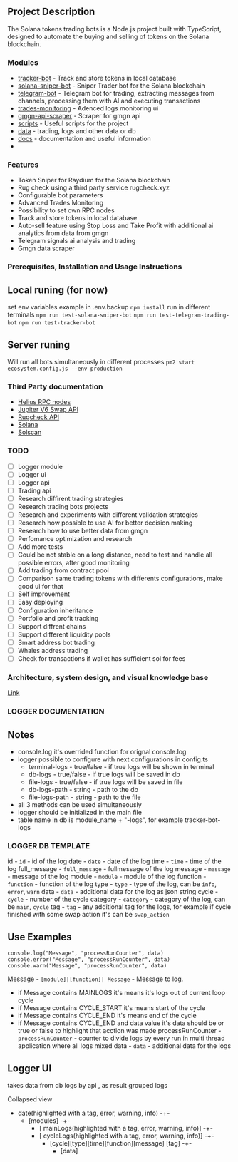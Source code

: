 ## Project Description

The Solana tokens trading bots is a Node.js project built with TypeScript, designed to automate the buying and selling of tokens on the Solana blockchain.

### Modules

- [tracker-bot](bots/tracker-bot) - Track and store tokens in local database
- [solana-sniper-bot](bots/sniper-bot) - Sniper Trader bot for the Solana blockchain
- [telegram-bot](bots/telegram-bot) - Telegram bot for trading, extracting messages from channels, processing them with AI and executing transactions
- [trades-monitoring](trades-monitoring) - Adenced logs monitoring ui
- [gmgn-api-scraper](utils/gmgn-api) - Scraper for gmgn api
- [scripts](scripts) - Useful scripts for the project
- [data](data) - trading, logs and other data or db
- [docs](docs) - documentation and useful information
-


### Features

- Token Sniper for Raydium for the Solana blockchain
- Rug check using a third party service rugcheck.xyz
- Configurable bot parameters
- Advanced Trades Monitoring
- Possibility to set own RPC nodes
- Track and store tokens in local database
- Auto-sell feature using Stop Loss and Take Profit with additional ai analytics from data from gmgn
- Telegram signals ai analysis and trading
- Gmgn data scraper


### Prerequisites, Installation and Usage Instructions
## Local runing (for now)
set env variables example in .env.backup
`npm install`
run in different terminals
`npm run test-solana-sniper-bot`
`npm run test-telegram-trading-bot`
`npm run test-tracker-bot`

## Server runing
Will run all bots simultaneously in different processes
`pm2 start ecosystem.config.js --env production`


### Third Party documentation

- [Helius RPC nodes](https://docs.helius.dev)
- [Jupiter V6 Swap API](https://station.jup.ag/docs/apis/swap-api)
- [Rugcheck API](https://api.rugcheck.xyz/swagger/index.html)
- [Solana](https://solana.com/docs)
- [Solscan](https://solscan.io)


### TODO
- [ ] Logger module
- [ ] Logger ui
- [ ] Logger api
- [ ] Trading api
- [ ] Research diffirent trading strategies
- [ ] Research trading bots projects
- [ ] Research and experiments with different validation strategies
- [ ] Research how possible to use AI for better decision making
- [ ] Research how to use better data from gmgn
- [ ] Perfomance optimization and research
- [ ] Add more tests
- [ ] Could be not stable on a long distance, need to test and handle all possible errors, after good monitoring
- [ ] Add trading from contract pool
- [ ] Comparison same trading tokens with differents configurations, make good ui for that
- [ ] Self improvement
- [ ] Easy deploying
- [ ] Configuration inheritance
- [ ] Portfolio and profit tracking
- [ ] Support diffrent chains
- [ ] Support different liquidity pools
- [ ] Smart address bot trading
- [ ] Whales address trading
- [ ] Check for transactions if wallet has sufficient sol for fees

### Architecture, system design, and visual knowledge base
[Link](https://computer.tldraw.com/p/2nWRFbhCC27zMUioEqX1Wp)


### LOGGER DOCUMENTATION
## Notes
- console.log it's overrided function for orignal console.log
- logger possible to configure with next configurations in config.ts
    - terminal-logs - true/false - if true logs will be shown in terminal
    - db-logs - true/false - if true logs will be saved in db
    - file-logs - true/false - if true logs will be saved in file
    - db-logs-path - string - path to the db
    - file-logs-path - string - path to the file
- all 3 methods can be used simultaneously
- logger should be initialized in the main file
- table name in db is module_name + "-logs", for example tracker-bot-logs

### LOGGER DB TEMPLATE
id - `id` - id of the log
date - `date` - date of the log
time - `time` - time of the log
full_message - `full_message` - fullmessage of the log
message - `message` - message of the log
module - `module` - module of the log
function - `function` - function of the log
type - `type` - type of the log, can be `info`, `error`, `warn`
data - `data` - additional data for the log as json string
cycle - `cycle` - number of the cycle
category - `category` - category of the log, can be `main`, `cycle`
tag - `tag` - any additional tag for the logs, for example if cycle finished with some swap action it's can be `swap_action`

## Use Examples 
`console.log("Message", "processRunCounter", data)`
`console.error("Message", "processRunCounter", data)`
`console.warn("Message", "processRunCounter", data)`

Message - `[module]|[function]| Message` - Message to log. 
 - if Message contains MAINLOGS it's means it's logs out of current loop cycle
 - if Message contains CYCLE_START it's means start of the cycle
 - if Message contains CYCLE_END it's means end of the cycle
 - if Message contains CYCLE_END and data value it's data should be or true or false to highlight that acction was made
processRunCounter - `processRunCounter` - counter to divide logs by every run in multi thread application where all logs mixed
data - `data` - additional data for the logs


## Logger UI
takes data from db logs by api , as result grouped logs

Collapsed view
- date(highlighted with a tag, error, warning, info) -+-
    - [modules] -+-
        - [ mainLogs(highlighted with a tag, error, warning, info)] -+-
        - [ cycleLogs(highlighted with a tag, error, warning, info)] -+-
            - [cycle][type][time][function][message] [tag] -+-
              - [data]